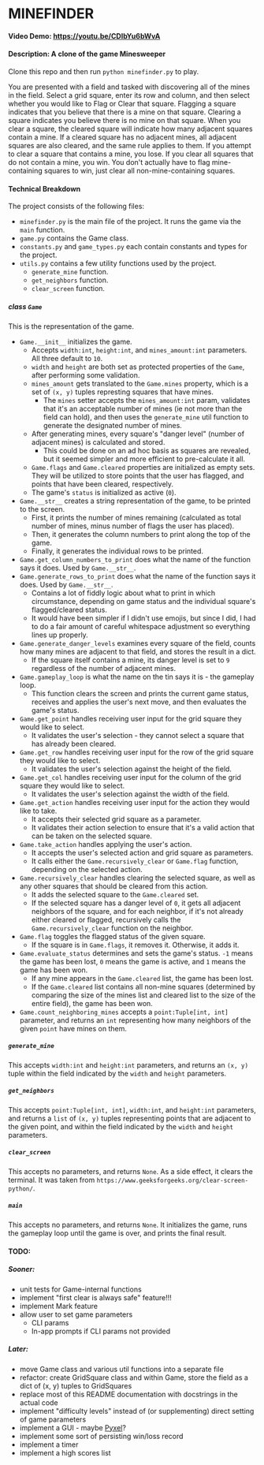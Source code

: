 # MINEFINDER
#### Video Demo: https://youtu.be/CDIbYu6bWvA
#### Description: A clone of the game Minesweeper

Clone this repo and then run `python minefinder.py` to play.

You are presented with a field and tasked with discovering all of the mines in the field.
Select a grid square, enter its row and column, and then select whether you would like to Flag or Clear that square.
Flagging a square indicates that you believe that there is a mine on that square.
Clearing a square indicates you believe there is no mine on that square.
When you clear a square, the cleared square will indicate how many adjacent squares contain a mine.
If a cleared square has no adjacent mines, all adjacent squares are also cleared, and the same rule applies to them.
If you attempt to clear a square that contains a mine, you lose.
If you clear all squares that do not contain a mine, you win.
You don't actually have to flag mine-containing squares to win, just clear all non-mine-containing squares.


#### Technical Breakdown

The project consists of the following files:

- `minefinder.py` is the main file of the project. It runs the game via the `main` function.
- `game.py` contains the Game class.
- `constants.py` and `game_types.py` each contain constants and types for the project.
- `utils.py` contains a few utility functions used by the project.
  - `generate_mine` function.
  - `get_neighbors` function.
  - `clear_screen` function.

##### class `Game`

This is the representation of the game.

- `Game.__init__` initializes the game.
  - Accepts `width:int`, `height:int`, and `mines_amount:int` parameters. All three default to `10`.
  - `width` and `height` are both set as protected properties of the `Game`, after performing some validation.
  - `mines_amount` gets translated to the `Game.mines` property, which is a set of `(x, y)` tuples represting squares that have mines.
    - The `mines` setter accepts the `mines_amount:int` param, validates that it's an acceptable number of mines (ie not more than the field can hold), and then uses the `generate_mine` util function to generate the designated number of mines.
  - After generating mines, every square's "danger level" (number of adjacent mines) is calculated and stored.
    - This could be done on an ad hoc basis as squares are revealed, but it seemed simpler and more efficient to pre-calculate it all.
  - `Game.flags` and `Game.cleared` properties are initialized as empty sets. They will be utilized to store points that the user has flagged, and points that have been cleared, respectively.
  - The game's `status` is initialized as active (`0`).
- `Game.__str__` creates a string representation of the game, to be printed to the screen.
  - First, it prints the number of mines remaining (calculated as total number of mines, minus number of flags the user has placed).
  - Then, it generates the column numbers to print along the top of the game.
  - Finally, it generates the individual rows to be printed.
- `Game.get_column_numbers_to_print` does what the name of the function says it does. Used by `Game.__str__`.
- `Game.generate_rows_to_print` does what the name of the function says it does. Used by `Game.__str__`.
  - Contains a lot of fiddly logic about what to print in which circumstance, depending on game status and the individual square's flagged/cleared status.
  - It would have been simpler if I didn't use emojis, but since I did, I had to do a fair amount of careful whitespace adjustment so everything lines up properly.
- `Game.generate_danger_levels` examines every square of the field, counts how many mines are adjacent to that field, and stores the result in a dict.
  - If the square itself contains a mine, its danger level is set to `9` regardless of the number of adjacent mines.
- `Game.gameplay_loop` is what the name on the tin says it is - the gameplay loop.
  - This function clears the screen and prints the current game status, receives and applies the user's next move, and then evaluates the game's status.
- `Game.get_point` handles receiving user input for the grid square they would like to select.
  - It validates the user's selection - they cannot select a square that has already been cleared.
- `Game.get_row` handles receiving user input for the row of the grid square they would like to select.
  - It validates the user's selection against the height of the field.
- `Game.get_col` handles receiving user input for the column of the grid square they would like to select.
  - It validates the user's selection against the width of the field.
- `Game.get_action` handles receiving user input for the action they would like to take.
  - It accepts their selected grid square as a parameter.
  - It validates their action selection to ensure that it's a valid action that can be taken on the selected square.
- `Game.take_action` handles applying the user's action.
  - It accepts the user's selected action and grid square as parameters.
  - It calls either the `Game.recursively_clear` or `Game.flag` function, depending on the selected action.
- `Game.recursively_clear` handles clearing the selected square, as well as any other squares that should be cleared from this action.
  - It adds the selected square to the `Game.cleared` set.
  - If the selected square has a danger level of `0`, it gets all adjacent neighbors of the square, and for each neighbor, if it's not already either cleared or flagged, recursively calls the `Game.recursively_clear` function on the neighbor.
- `Game.flag` toggles the flagged status of the given square.
  - If the square is in `Game.flags`, it removes it. Otherwise, it adds it.
- `Game.evaluate_status` determines and sets the game's status. `-1` means the game has been lost, `0` means the game is active, and `1` means the game has been won.
  - If any mine appears in the `Game.cleared` list, the game has been lost.
  - If the `Game.cleared` list contains all non-mine squares (determined by comparing the size of the mines list and cleared list to the size of the entire field), the game has been won.
- `Game.count_neighboring_mines` accepts a `point:Tuple[int, int]` parameter, and returns an `int` representing how many neighbors of the given `point` have mines on them.

##### `generate_mine`

This accepts `width:int` and `height:int` parameters, and returns an `(x, y)` tuple within the field indicated by the `width` and `height` parameters.

##### `get_neighbors`

This accepts `point:Tuple[int, int]`, `width:int`, and `height:int` parameters, and returns a `list` of `(x, y)` tuples representing points that are adjacent to the given point, and within the field indicated by the `width` and `height` parameters.

##### `clear_screen`

This accepts no parameters, and returns `None`. As a side effect, it clears the terminal. It was taken from `https://www.geeksforgeeks.org/clear-screen-python/`.

##### `main`

This accepts no parameters, and returns `None`. It initializes the game, runs the gameplay loop until the game is over, and prints the final result.

#### TODO:
##### Sooner:
- unit tests for Game-internal functions
- implement "first clear is always safe" feature!!!
- implement Mark feature
- allow user to set game parameters
  - CLI params
  - In-app prompts if CLI params not provided

##### Later:
- move Game class and various util functions into a separate file
- refactor: create GridSquare class and within Game, store the field as a dict of (x, y) tuples to GridSquares
- replace most of this README documentation with docstrings in the actual code
- implement "difficulty levels" instead of (or supplementing) direct setting of game parameters
- implement a GUI - maybe [Pyxel](https://github.com/kitao/pyxel)?
- implement some sort of persisting win/loss record
- implement a timer
- implement a high scores list
